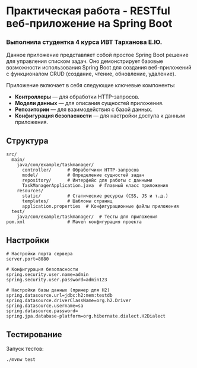 # Практическая работа - RESTful веб-приложение на Spring Boot
### Выполнила студентка 4 курса ИВТ Тарханова Е.Ю.

Данное приложение представляет собой простое Spring Boot решение для управления списком задач. Оно демонстрирует базовые возможности использования Spring Boot для создания веб-приложений с функционалом CRUD (создание, чтение, обновление, удаление).

Приложение включает в себя следующие ключевые компоненты:

- **Контроллеры** — для обработки HTTP-запросов.
- **Модели данных** — для описания сущностей приложения.
- **Репозитории** — для взаимодействия с базой данных.
- **Конфигурация безопасности** — для настройки доступа к данным приложения.

## Структура

```
src/
  main/
    java/com/example/taskmanager/
      controller/      # Обработчики HTTP-запросов
      model/           # Определение сущностей задач
      repository/      # Интерфейс для работы с данными
      TaskManagerApplication.java  # Главный класс приложения
    resources/
      static/          # Статические ресурсы (CSS, JS и т.д.)
      templates/       # Шаблоны страниц
      application.properties  # Конфигурационные файлы приложения
  test/
    java/com/example/taskmanager/  # Тесты для приложения
pom.xml                # Maven конфигурация проекта
```


## Настройки

```
# Настройки порта сервера
server.port=8080

# Конфигурация безопасности
spring.security.user.name=admin
spring.security.user.password=admin123

# Настройки базы данных (пример для H2)
spring.datasource.url=jdbc:h2:mem:testdb
spring.datasource.driverClassName=org.h2.Driver
spring.datasource.username=sa
spring.datasource.password=
spring.jpa.database-platform=org.hibernate.dialect.H2Dialect
```

## Тестирование

Запуск тестов:

```bash
./mvnw test
```

